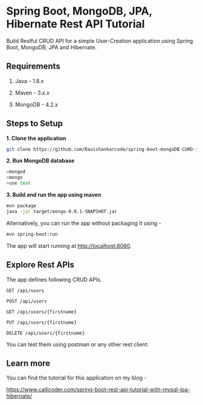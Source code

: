 # Spring Boot, MongoDB, JPA, Hibernate Rest API Tutorial

Build Restful CRUD API for a simple User-Creation application using Spring Boot, MongoDB, JPA and Hibernate.

## Requirements

1. Java    - 1.8.x

2. Maven   - 3.x.x

3. MongoDB - 4.2.x

## Steps to Setup

**1. Clone the application**

```bash
git clone https://github.com/Ravishankarcode/spring-boot-mongoDB-CURD-jpa-rest-api.git
```

**2. Run MongoDB database**
```bash
>mongod
>mongo
>use test
```

**3. Build and run the app using maven**

```bash
mvn package
java -jar target/mongo-0.0.1-SNAPSHOT.jar
```

Alternatively, you can run the app without packaging it using -

```bash
mvn spring-boot:run
```

The app will start running at <http://localhost:8080>.

## Explore Rest APIs

The app defines following CRUD APIs.

    GET /api/users
    
    POST /api/users
    
    GET /api/users/{firstname}
    
    PUT /api/users/{firstname}
    
    DELETE /api/users/{firstname}

You can test them using postman or any other rest client.

## Learn more

You can find the tutorial for this application on my blog -

<https://www.callicoder.com/spring-boot-rest-api-tutorial-with-mysql-jpa-hibernate/>
